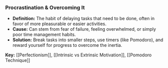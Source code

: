 ### Procrastination & Overcoming It

- **Definition:** The habit of delaying tasks that need to be done, often in favor of more pleasurable or easier activities.
- **Cause:** Can stem from fear of failure, feeling overwhelmed, or simply poor time management habits.
- **Solution:** Break tasks into smaller steps, use timers (like Pomodoro), and reward yourself for progress to overcome the inertia.

**Key:** [[Perfectionism]], [[Intrinsic vs Extrinsic Motivation]], [[Pomodoro Technique]]